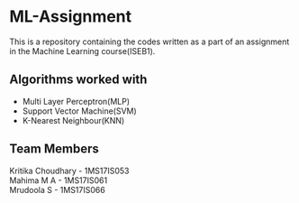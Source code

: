 # ML-Assignment

This is a repository containing the codes written as a part of an assignment in the Machine Learning course(ISEB1).

## Algorithms worked with

<ul>
<li> Multi Layer Perceptron(MLP) </li>
<li> Support Vector Machine(SVM) </li>
<li> K-Nearest Neighbour(KNN) </li>
</ul>

## Team Members

Kritika Choudhary - 1MS17IS053 <br/>
Mahima M A - 1MS17IS061 <br/>
Mrudoola S - 1MS17IS066 <br/>
